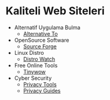 # Kaliteli Web Siteleri
- Alternatif Uygulama Bulma
  * [Alternative To](https://alternativeto.net/) 
- OpenSource Software
  * [Source Forge](https://sourceforge.net/)
- Linux Distro
  * [Distro Watch](https://distrowatch.com/)
- Free Online Tools
  * [Tinywow](https://tinywow.com/) 
- Cyber Security
  * [Privacy Tools](https://www.privacytools.io/)
  * [Privacy Guides](https://www.privacyguides.org/)
 
